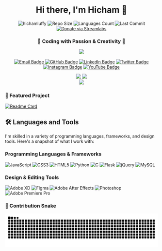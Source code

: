 <h1 align="center">Hi there, I'm Hicham 👋</h1>

<p align="center">
  <img src="https://komarev.com/ghpvc/?username=hichamluffy&label=Profile%20Views&color=0e75b6&style=flat-square&animation=blink" alt="hichamluffy" />
  <!-- Repo Size Badge -->
  <img src="https://img.shields.io/github/repo-size/hichamluffy/website-project?style=flat-square&color=important" alt="Repo Size"/>
  <!-- Number of Languages Badge -->
  <img src="https://img.shields.io/github/languages/count/hichamluffy/website-project?style=flat-square&color=yellowgreen" alt="Languages Count"/>
  <!-- Last Commit Badge -->
  <img src="https://img.shields.io/github/last-commit/hichamluffy/website-project?style=flat-square&color=blueviolet" alt="Last Commit"/>
  <!-- Donation Link -->
  <a href="https://streamlabs.com/aboluffy_/tip"><img src="https://img.shields.io/badge/Donate-Support%20Me-green.svg?style=flat-square&logo=streamlabs" alt="Donate via Streamlabs"/></a>
</p>

<h3 align="center">🚀 Coding with Passion & Creativity 💖</h3>

<p align="center">
  <img src="https://media.giphy.com/media/PmLSyM6uVcY0na0yiZ/giphy.gif" width="400">
</p>

<p align="center">
  <a href="mailto:imalxvssteve2020@gmail.com"><img src="https://img.shields.io/badge/Email-D14836?style=for-the-badge&logo=gmail&logoColor=white" alt="Email Badge"></a>
  <a href="https://github.com/HichamLuffy"><img src="https://img.shields.io/badge/GitHub-100000?style=for-the-badge&logo=github&logoColor=white" alt="GitHub Badge"></a>
  <a href="https://www.linkedin.com/in/hicham-fhad-7b9070263/"><img src="https://img.shields.io/badge/LinkedIn-0077B5?style=for-the-badge&logo=linkedin&logoColor=white" alt="LinkedIn Badge"></a>
  <a href="https://twitter.com/D_Hicham2k"><img src="https://img.shields.io/badge/Twitter-1DA1F2?style=for-the-badge&logo=twitter&logoColor=white" alt="Twitter Badge"></a>
  <a href="https://www.instagram.com/i.mluffy/"><img src="https://img.shields.io/badge/Instagram-E4405F?style=for-the-badge&logo=instagram&logoColor=white" alt="Instagram Badge"></a>
  <a href="https://www.youtube.com/@iiHicham2k/"><img src="https://img.shields.io/badge/YouTube-FF0000?style=for-the-badge&logo=youtube&logoColor=white" alt="YouTube Badge"></a>
</p>

<div align="center">
  <img src="https://github-readme-stats.vercel.app/api?username=HichamLuffy&show_icons=true&theme=highcontrast&hide_border=true" height="150em"/>
  <img src="https://github-readme-stats.vercel.app/api/top-langs/?username=HichamLuffy&layout=compact&theme=highcontrast&hide_border=true" height="150em"/>
</div>

<div align="center">
  <img src="https://github-readme-streak-stats.herokuapp.com/?user=HichamLuffy&theme=highcontrast&hide_border=true"/>
</div>


### 📌 Featured Project

[![Readme Card](https://github-readme-stats.vercel.app/api/pin/?username=HichamLuffy&repo=website-project&theme=highcontrast)](https://github.com/HichamLuffy/website-project)



## 🛠 Languages and Tools

I'm skilled in a variety of programming languages, frameworks, and design tools. Here's a snapshot of what I work with:

### Programming Languages & Frameworks

![JavaScript](https://img.shields.io/badge/-JavaScript-F7DF1E?style=for-the-badge&logo=javascript&logoColor=black)
![CSS3](https://img.shields.io/badge/-CSS3-1572B6?style=for-the-badge&logo=css3&logoColor=white)
![HTML5](https://img.shields.io/badge/-HTML5-E34F26?style=for-the-badge&logo=html5&logoColor=white)
![Python](https://img.shields.io/badge/-Python-3776AB?style=for-the-badge&logo=python&logoColor=white)
![C](https://img.shields.io/badge/-C-A8B9CC?style=for-the-badge&logo=c&logoColor=black)
![Flask](https://img.shields.io/badge/-Flask-000000?style=for-the-badge&logo=flask&logoColor=white)
![jQuery](https://img.shields.io/badge/-jQuery-0769AD?style=for-the-badge&logo=jquery&logoColor=white)
![MySQL](https://img.shields.io/badge/-MySQL-4479A1?style=for-the-badge&logo=mysql&logoColor=white)

### Design & Editing Tools

![Adobe XD](https://img.shields.io/badge/-Adobe%20XD-FF61F6?style=for-the-badge&logo=adobexd&logoColor=black)
![Figma](https://img.shields.io/badge/-Figma-F24E1E?style=for-the-badge&logo=figma&logoColor=white)
![Adobe After Effects](https://img.shields.io/badge/-Adobe%20After%20Effects-9999FF?style=for-the-badge&logo=adobeaftereffects&logoColor=black)
![Photoshop](https://img.shields.io/badge/-Photoshop-31A8FF?style=for-the-badge&logo=adobephotoshop&logoColor=black)
![Adobe Premiere Pro](https://img.shields.io/badge/-Adobe%20Premiere%20Pro-9999FF?style=for-the-badge&logo=adobepremierepro&logoColor=black)


### 🐍 Contribution Snake

<div align="center">
  <img alt="github contribution grid snake animation" src="https://raw.githubusercontent.com/HichamLuffy/HichamLuffy/output/github-contribution-grid-snake.svg">
</div>